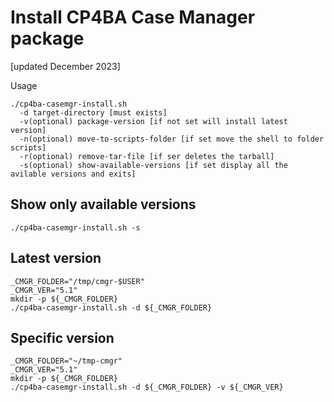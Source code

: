 # Install CP4BA Case Manager package

[updated December 2023]

Usage

```
./cp4ba-casemgr-install.sh
  -d target-directory [must exists]
  -v(optional) package-version [if not set will install latest version]
  -n(optional) move-to-scripts-folder [if set move the shell to folder scripts]
  -r(optional) remove-tar-file [if ser deletes the tarball]
  -s(optional) show-available-versions [if set display all the avilable versions and exits]
```

## Show only available versions
```
./cp4ba-casemgr-install.sh -s
```

## Latest version
```
_CMGR_FOLDER="/tmp/cmgr-$USER"
_CMGR_VER="5.1"
mkdir -p ${_CMGR_FOLDER}
./cp4ba-casemgr-install.sh -d ${_CMGR_FOLDER}
```

## Specific version
```
_CMGR_FOLDER="~/tmp-cmgr"
_CMGR_VER="5.1"
mkdir -p ${_CMGR_FOLDER}
./cp4ba-casemgr-install.sh -d ${_CMGR_FOLDER} -v ${_CMGR_VER}
```



